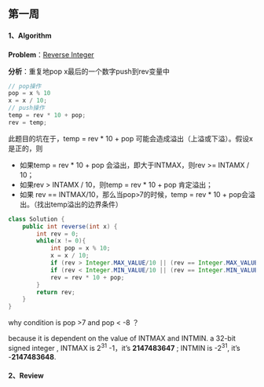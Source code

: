 ## 第一周

#### 1、Algorithm

**Problem**：[Reverse Integer](https://leetcode.com/problems/reverse-integer/)

**分析**：重复地pop x最后的一个数字push到rev变量中

```java
// pop操作
pop = x % 10
x = x / 10;
// push操作
temp = rev * 10 + pop;
rev = temp;
```

此题目的坑在于，temp = rev * 10 + pop 可能会造成溢出（上溢或下溢）。假设x是正的，则

- 如果temp = rev * 10 + pop 会溢出，即大于INTMAX，则rev >= INTAMX / 10；
- 如果rev > INTAMX / 10，则temp = rev * 10 + pop 肯定溢出；
- 如果 rev == INTMAX/10，那么当pop>7的时候，temp = rev * 10 + pop会溢出。（找出temp溢出的边界条件）

```java
class Solution {
    public int reverse(int x) {
        int rev = 0;
        while(x != 0){
            int pop = x % 10;
            x = x / 10;
            if (rev > Integer.MAX_VALUE/10 || (rev == Integer.MAX_VALUE / 10 && pop > 7)) return 0;
            if (rev < Integer.MIN_VALUE/10 || (rev == Integer.MIN_VALUE / 10 && pop < -8)) return 0;
            rev = rev * 10 + pop;
        }
        return rev;
    }
}
```

why condition is  pop >7 and pop < -8 ？

because it is dependent on the value of INTMAX and INTMIN. a 32-bit signed integer , INTMAX is 2<sup>31</sup> -1，it’s **2147483647** ; INTMIN is -2<sup>31</sup>,  it’s -**2147483648**.



#### 2、Review